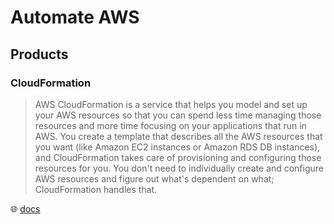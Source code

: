 # Automate AWS

## Products

### CloudFormation

> AWS CloudFormation is a service that helps you model and set up your AWS resources so that you can spend less time managing those resources and more time focusing on your applications that run in AWS. You create a template that describes all the AWS resources that you want (like Amazon EC2 instances or Amazon RDS DB instances), and CloudFormation takes care of provisioning and configuring those resources for you. You don't need to individually create and configure AWS resources and figure out what's dependent on what; CloudFormation handles that.

🌐 [docs](https://docs.aws.amazon.com/AWSCloudFormation/latest/UserGuide/Welcome.html)
